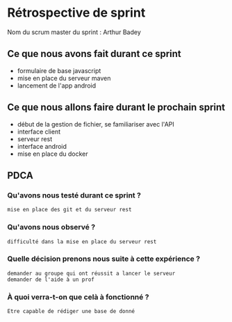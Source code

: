 # Rétrospective de sprint

Nom du scrum master du sprint : Arthur Badey

## Ce que nous avons fait durant ce sprint
- formulaire de base javascript
- mise en place du serveur maven
- lancement de l'app android

## Ce que nous allons faire durant le prochain sprint
- début de la gestion de fichier, se familiariser avec l'API
- interface client
- serveur rest
- interface android 
- mise en place du docker

## PDCA 
### Qu'avons nous testé durant ce sprint ? 
    mise en place des git et du serveur rest

### Qu'avons nous observé ? 
    difficulté dans la mise en place du serveur rest

### Quelle décision prenons nous suite à cette expérience ? 
    demander au groupe qui ont réussit a lancer le serveur
    demander de l'aide à un prof

### À quoi verra-t-on que celà à fonctionné ?
    Etre capable de rédiger une base de donné


